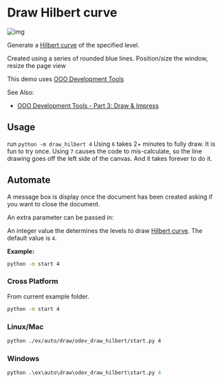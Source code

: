 # Draw Hilbert curve

![img](https://upload.wikimedia.org/wikipedia/commons/0/06/Hilbert_curve_3.svg)

Generate a [Hilbert curve] of the specified level.

Created using a series of rounded blue lines.
Position/size the window, resize the page view

This demo uses [OOO Development Tools]

See Also:

- [OOO Development Tools - Part 3: Draw & Impress](https://python-ooo-dev-tools.readthedocs.io/en/latest/odev/part3/index.html)

## Usage

run `python -m draw_hilbert 4`
Using `6` takes  2+ minutes to fully draw. It is fun to try once.
Using `7` causes the code to mis-calculate, so the line drawing goes off the left side of the canvas.
And it takes forever to do it.

## Automate

A message box is display once the document has been created asking if you want to close the document.

An extra parameter can be passed in:

An integer value the determines the levels to draw [Hilbert curve]. The default value is `4`.

**Example:**

```sh
python -m start 4
```

### Cross Platform

From current example folder.

```sh
python -m start 4
```

### Linux/Mac

```sh
python ./ex/auto/draw/odev_draw_hilbert/start.py 4
```

### Windows

```ps
python .\ex\auto\draw\odev_draw_hilbert\start.py 4
```

[Hilbert curve]: https://en.wikipedia.org/wiki/Hilbert_curve
[OOO Development Tools]: https://python-ooo-dev-tools.readthedocs.io/en/latest/